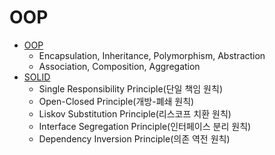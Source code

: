 # OOP

- [OOP](OOP/OOP.md)
  - Encapsulation, Inheritance, Polymorphism, Abstraction
  - Association, Composition, Aggregation
- [SOLID](SOLID/SOLID.md)
  - Single Responsibility Principle(단일 책임 원칙)
  - Open-Closed Principle(개방-폐쇄 원칙)
  - Liskov Substitution Principle(리스코프 치환 원칙)
  - Interface Segregation Principle(인터페이스 분리 원칙)
  - Dependency Inversion Principle(의존 역전 원칙)